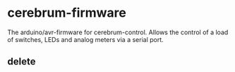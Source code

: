 # cerebrum-firmware
The arduino/avr-firmware for cerebrum-control. Allows the control of a load of switches, LEDs and analog meters via a serial port.

## delete
